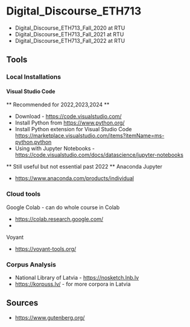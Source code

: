 # Digital_Discourse_ETH713
* Digital_Discourse_ETH713_Fall_2020 at RTU 
* Digital_Discourse_ETH713_Fall_2021 at RTU 
* Digital_Discourse_ETH713_Fall_2022 at RTU 

## Tools

### Local Installations

#### Visual Studio Code

** Recommended for 2022,2023,2024 **

* Download - https://code.visualstudio.com/
* Install Python from https://www.python.org/
* Install Python extension for Visual Studio Code https://marketplace.visualstudio.com/items?itemName=ms-python.python
* Using with Jupyter Notebooks - https://code.visualstudio.com/docs/datascience/jupyter-notebooks

** Still useful but not essential past 2022 **
Anaconda Jupyter
* https://www.anaconda.com/products/individual

### Cloud tools

Google Colab - can do whole course in Colab
* https://colab.research.google.com/
* 
Voyant
* https://voyant-tools.org/

### Corpus Analysis

* National Library of Latvia - https://nosketch.lnb.lv
* https://korpuss.lv/ - for more corpora in Latvia


## Sources
* https://www.gutenberg.org/
